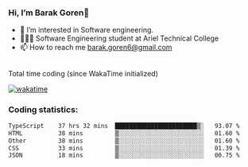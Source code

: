 ###  Hi, I’m Barak Goren👋
- 👀 I’m interested in Software engineering.
- 👨🏼‍🎓 Software Engineering student at Ariel Technical College
- 📫 How to reach me barak.goren6@gmail.com
##
Total time coding (since WakaTime initialized)

[![wakatime](https://wakatime.com/badge/user/5cc5ec80-a806-4ca2-a704-db29274e48cd.svg)](https://wakatime.com/@5cc5ec80-a806-4ca2-a704-db29274e48cd)

   
### Coding statistics:

<!--START_SECTION:waka-->

```txt
TypeScript    37 hrs 32 mins  ███████████████████████▒░   93.07 %
HTML          38 mins         ▒░░░░░░░░░░░░░░░░░░░░░░░░   01.60 %
Other         38 mins         ▒░░░░░░░░░░░░░░░░░░░░░░░░   01.60 %
CSS           33 mins         ▒░░░░░░░░░░░░░░░░░░░░░░░░   01.39 %
JSON          18 mins         ▒░░░░░░░░░░░░░░░░░░░░░░░░   00.75 %
```

<!--END_SECTION:waka-->

<!---
barakgoren/barakgoren is a ✨ special ✨ repository because its `README.md` (this file) appears on your GitHub profile.
You can click the Preview link to take a look at your changes.
--->
